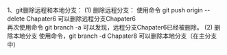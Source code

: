 1、git删除远程和本地分支：
(1)  删除远程分支：
        使用命令 git push origin --delete Chapater6   可以删除远程分支Chapater6   
        再次使用命令 git branch -a   可以发现，远程分支Chapater6已经被删除。
(2)  删除本地分支
        使用命令，git branch -d Chapater8 可以删除本地分支（在主分支中）